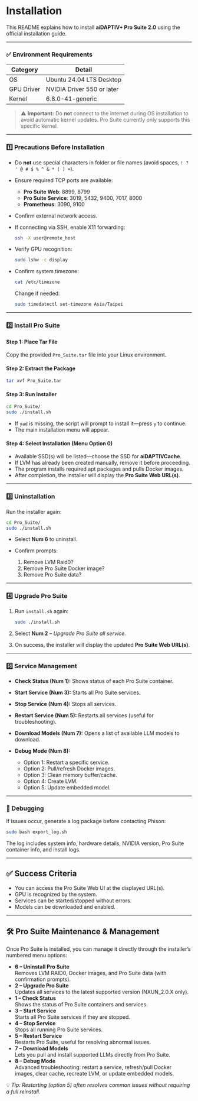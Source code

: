 # Installation

This README explains how to install **aiDAPTIV+ Pro Suite 2.0** using the official installation guide.

---

### ✅ Environment Requirements

| Category   | Detail                     |
| ---------- | -------------------------- |
| OS         | Ubuntu 24.04 LTS Desktop   |
| GPU Driver | NVIDIA Driver 550 or later |
| Kernel     | 6.8.0-41-generic           |

> ⚠️ **Important:** Do **not** connect to the internet during OS installation to avoid automatic kernel updates. Pro Suite currently only supports this specific kernel.

---

### 1️⃣ Precautions Before Installation

* Do **not** use special characters in folder or file names (avoid spaces, `! ? ' @ # $ % ^ & * ( ) +`).
* Ensure required TCP ports are available:

  * **Pro Suite Web**: 8899, 8799
  * **Pro Suite Service**: 3019, 5432, 9400, 7017, 8000
  * **Prometheus**: 3090, 9100
* Confirm external network access.
* If connecting via SSH, enable X11 forwarding:

  ```bash
  ssh -X user@remote_host
  ```
* Verify GPU recognition:

  ```bash
  sudo lshw -c display
  ```
* Confirm system timezone:

  ```bash
  cat /etc/timezone
  ```

  Change if needed:

  ```bash
  sudo timedatectl set-timezone Asia/Taipei
  ```

---

### 2️⃣ Install Pro Suite

#### Step 1: Place Tar File

Copy the provided `Pro_Suite.tar` file into your Linux environment.

#### Step 2: Extract the Package

```bash
tar xvf Pro_Suite.tar
```

#### Step 3: Run Installer

```bash
cd Pro_Suite/
sudo ./install.sh
```

* If `yad` is missing, the script will prompt to install it—press `y` to continue.
* The main installation menu will appear.

#### Step 4: Select Installation (Menu Option 0)

* Available SSD(s) will be listed—choose the SSD for **aiDAPTIVCache**.
* If LVM has already been created manually, remove it before proceeding.
* The program installs required apt packages and pulls Docker images.
* After completion, the installer will display the **Pro Suite Web URL(s)**.

---

### 3️⃣ Uninstallation

Run the installer again:

```bash
cd Pro_Suite/
sudo ./install.sh
```

* Select **Num 6** to uninstall.
* Confirm prompts:

  1. Remove LVM Raid0?
  2. Remove Pro Suite Docker image?
  3. Remove Pro Suite data?

---

### 4️⃣ Upgrade Pro Suite

1. Run `install.sh` again:

   ```bash
   sudo ./install.sh
   ```
2. Select **Num 2** – *Upgrade Pro Suite all service*.
3. On success, the installer will display the updated **Pro Suite Web URL(s)**.

---

### 5️⃣ Service Management

* **Check Status (Num 1):** Shows status of each Pro Suite container.
* **Start Service (Num 3):** Starts all Pro Suite services.
* **Stop Service (Num 4):** Stops all services.
* **Restart Service (Num 5):** Restarts all services (useful for troubleshooting).
* **Download Models (Num 7):** Opens a list of available LLM models to download.
* **Debug Mode (Num 8):**

  * Option 1: Restart a specific service.
  * Option 2: Pull/refresh Docker images.
  * Option 3: Clean memory buffer/cache.
  * Option 4: Create LVM.
  * Option 5: Update embedded model.

---

### 🐞 Debugging

If issues occur, generate a log package before contacting Phison:

```bash
sudo bash export_log.sh
```

The log includes system info, hardware details, NVIDIA version, Pro Suite container info, and install logs.

---

## ✅ Success Criteria

* You can access the Pro Suite Web UI at the displayed URL(s).
* GPU is recognized by the system.
* Services can be started/stopped without errors.
* Models can be downloaded and enabled.

---

## 🛠️ Pro Suite Maintenance & Management

Once Pro Suite is installed, you can manage it directly through the installer’s numbered menu options:

- **6 – Uninstall Pro Suite**  
  Removes LVM RAID0, Docker images, and Pro Suite data (with confirmation prompts).  
- **2 – Upgrade Pro Suite**  
  Updates all services to the latest supported version (NXUN_2.0.X only).  
- **1 – Check Status**  
  Shows the status of Pro Suite containers and services.  
- **3 – Start Service**  
  Starts all Pro Suite services if they are stopped.  
- **4 – Stop Service**  
  Stops all running Pro Suite services.  
- **5 – Restart Service**  
  Restarts Pro Suite, useful for resolving abnormal issues.  
- **7 – Download Models**  
  Lets you pull and install supported LLMs directly from Pro Suite.  
- **8 – Debug Mode**  
  Advanced troubleshooting: restart a service, refresh/pull Docker images, clear cache, recreate LVM, or update embedded models.

💡 *Tip: Restarting (option 5) often resolves common issues without requiring a full reinstall.*


